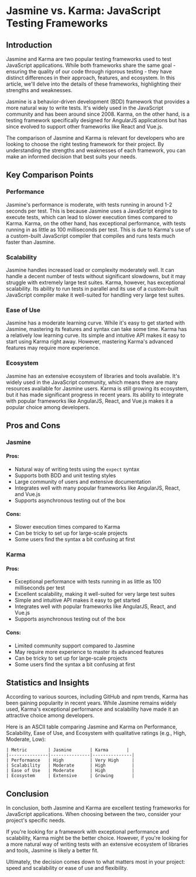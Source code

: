 # Jasmine vs. Karma: JavaScript Testing Frameworks
## Introduction

Jasmine and Karma are two popular testing frameworks used to test JavaScript applications. While both frameworks share the same goal - ensuring the quality of our code through rigorous testing - they have distinct differences in their approach, features, and ecosystem. In this article, we'll delve into the details of these frameworks, highlighting their strengths and weaknesses.

Jasmine is a behavior-driven development (BDD) framework that provides a more natural way to write tests. It's widely used in the JavaScript community and has been around since 2008. Karma, on the other hand, is a testing framework specifically designed for AngularJS applications but has since evolved to support other frameworks like React and Vue.js.

The comparison of Jasmine and Karma is relevant for developers who are looking to choose the right testing framework for their project. By understanding the strengths and weaknesses of each framework, you can make an informed decision that best suits your needs.

## Key Comparison Points

### Performance

Jasmine's performance is moderate, with tests running in around 1-2 seconds per test. This is because Jasmine uses a JavaScript engine to execute tests, which can lead to slower execution times compared to Karma. Karma, on the other hand, has exceptional performance, with tests running in as little as 100 milliseconds per test. This is due to Karma's use of a custom-built JavaScript compiler that compiles and runs tests much faster than Jasmine.

### Scalability

Jasmine handles increased load or complexity moderately well. It can handle a decent number of tests without significant slowdowns, but it may struggle with extremely large test suites. Karma, however, has exceptional scalability. Its ability to run tests in parallel and its use of a custom-built JavaScript compiler make it well-suited for handling very large test suites.

### Ease of Use

Jasmine has a moderate learning curve. While it's easy to get started with Jasmine, mastering its features and syntax can take some time. Karma has a relatively low learning curve. Its simple and intuitive API makes it easy to start using Karma right away. However, mastering Karma's advanced features may require more experience.

### Ecosystem

Jasmine has an extensive ecosystem of libraries and tools available. It's widely used in the JavaScript community, which means there are many resources available for Jasmine users. Karma is still growing its ecosystem, but it has made significant progress in recent years. Its ability to integrate with popular frameworks like AngularJS, React, and Vue.js makes it a popular choice among developers.

## Pros and Cons

### Jasmine
#### Pros:

* Natural way of writing tests using the `expect` syntax
* Supports both BDD and unit testing styles
* Large community of users and extensive documentation
* Integrates well with many popular frameworks like AngularJS, React, and Vue.js
* Supports asynchronous testing out of the box

#### Cons:

* Slower execution times compared to Karma
* Can be tricky to set up for large-scale projects
* Some users find the syntax a bit confusing at first

### Karma
#### Pros:

* Exceptional performance with tests running in as little as 100 milliseconds per test
* Excellent scalability, making it well-suited for very large test suites
* Simple and intuitive API makes it easy to get started
* Integrates well with popular frameworks like AngularJS, React, and Vue.js
* Supports asynchronous testing out of the box

#### Cons:

* Limited community support compared to Jasmine
* May require more experience to master its advanced features
* Can be tricky to set up for large-scale projects
* Some users find the syntax a bit confusing at first

## Statistics and Insights

According to various sources, including GitHub and npm trends, Karma has been gaining popularity in recent years. While Jasmine remains widely used, Karma's exceptional performance and scalability have made it an attractive choice among developers.

Here is an ASCII table comparing Jasmine and Karma on Performance, Scalability, Ease of Use, and Ecosystem with qualitative ratings (e.g., High, Moderate, Low):

```
| Metric        | Jasmine       | Karma       |
|---------------|---------------|---------------|
| Performance   | High          | Very High     |
| Scalability   | Moderate      | High          |
| Ease of Use   | Moderate      | High          |
| Ecosystem     | Extensive     | Growing       |
```

## Conclusion

In conclusion, both Jasmine and Karma are excellent testing frameworks for JavaScript applications. When choosing between the two, consider your project's specific needs.

If you're looking for a framework with exceptional performance and scalability, Karma might be the better choice. However, if you're looking for a more natural way of writing tests with an extensive ecosystem of libraries and tools, Jasmine is likely a better fit.

Ultimately, the decision comes down to what matters most in your project: speed and scalability or ease of use and flexibility.